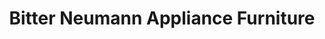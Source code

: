 ---
title: "Bitter Neumann Appliance Furniture"
url: /sheboygan/bitter-neumann-appliance-furniture/
shop: Möbel
---